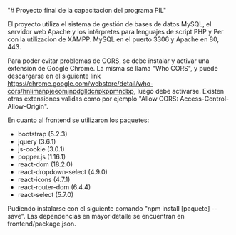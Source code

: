 "# Proyecto final de la capacitacion del programa PIL" 

El proyecto utiliza el sistema de gestión de bases de datos MySQL, el servidor web Apache y los intérpretes para lenguajes de script PHP y Per con la utilizacion de XAMPP. MySQL en el puerto 3306 y Apache en 80, 443. 

Para poder evitar problemas de CORS, se debe instalar y activar una extension de Google Chrome. La misma se llama "Who CORS", y puede descargarse en el siguiente link https://chrome.google.com/webstore/detail/who-cors/hnlimanpjeeomjnpdglldcnpkppmndbp, luego debe activarse. Existen otras extensiones validas como por ejemplo "Allow CORS: Access-Control-Allow-Origin".

En cuanto al frontend se utilizaron los paquetes:
- bootstrap (5.2.3)
- jquery (3.6.1)
- js-cookie (3.0.1)
- popper.js (1.16.1)
- react-dom (18.2.0)
- react-dropdown-select (4.9.0)
- react-icons (4.7.1)
- react-router-dom (6.4.4)
- react-select (5.7.0)

Pudiendo instalarse con el siguiente comando "npm install [paquete] --save". Las dependencias en mayor detalle se encuentran en frontend/package.json. 